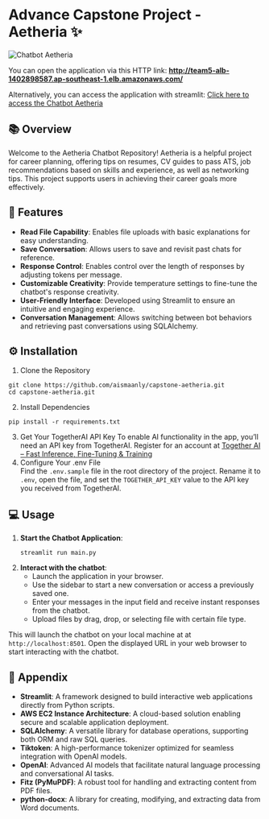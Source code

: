 # Advance Capstone Project - Aetheria ✨
![Chatbot Aetheria](mainpage.gif)

You can open the application via this HTTP link:
**http://team5-alb-1402898587.ap-southeast-1.elb.amazonaws.com/**

Alternatively, you can access the application with streamlit:
[Click here to access the Chatbot Aetheria](https://capstone-aetheria.streamlit.app/)

## 📚 Overview
Welcome to the Aetheria Chatbot Repository! Aetheria is a helpful project for career planning, offering tips on resumes, CV guides to pass ATS, job recommendations based on skills and experience, as well as networking tips. This project supports users in achieving their career goals more effectively.

## 🤖 Features
- **Read File Capability**: Enables file uploads with basic explanations for easy understanding.
- **Save Conversation**: Allows users to save and revisit past chats for reference.
- **Response Control**: Enables control over the length of responses by adjusting tokens per message.
- **Customizable Creativity**: Provide temperature settings to fine-tune the chatbot's response creativity.
- **User-Friendly Interface**: Developed using Streamlit to ensure an intuitive and engaging experience.
- **Conversation Management**: Allows switching between bot behaviors and retrieving past conversations using SQLAlchemy.

## ⚙️ Installation
1. Clone the Repository
```
git clone https://github.com/aismaanly/capstone-aetheria.git
cd capstone-aetheria.git
```
2. Install Dependencies
```
pip install -r requirements.txt
```
3. Get Your TogetherAI API Key
To enable AI functionality in the app, you’ll need an API key from TogetherAI. Register for an account at [Together AI – Fast Inference, Fine-Tuning & Training](https://www.together.ai/)
4. Configure Your .env File  
Find the `.env.sample` file in the root directory of the project. Rename it to `.env`, open the file, and set the `TOGETHER_API_KEY` value to the API key you received from TogetherAI.  

## 💻 Usage
1. **Start the Chatbot Application**:
    ```
    streamlit run main.py
    ```
2. **Interact with the chatbot**:
    - Launch the application in your browser.
    - Use the sidebar to start a new conversation or access a previously saved one.
    - Enter your messages in the input field and receive instant responses from the chatbot.
    - Upload files by drag, drop, or selecting file with certain file type.

This will launch the chatbot on your local machine at at `http://localhost:8501`. Open the displayed URL in your web browser to start interacting with the chatbot.

## 📖 Appendix 
- **Streamlit**: A framework designed to build interactive web applications directly from Python scripts. 
- **AWS EC2 Instance Architecture**: A cloud-based solution enabling secure and scalable application deployment.  
- **SQLAlchemy**: A versatile library for database operations, supporting both ORM and raw SQL queries.  
- **Tiktoken**: A high-performance tokenizer optimized for seamless integration with OpenAI models.  
- **OpenAI**: Advanced AI models that facilitate natural language processing and conversational AI tasks.  
- **Fitz (PyMuPDF)**: A robust tool for handling and extracting content from PDF files.  
- **python-docx**: A library for creating, modifying, and extracting data from Word documents.  
